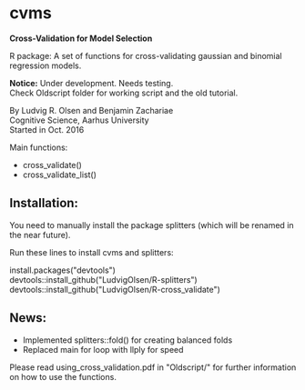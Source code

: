 # cvms
**Cross-Validation for Model Selection**  

R package: A set of functions for cross-validating gaussian and binomial regression models.  


**Notice:** Under development. Needs testing.  
Check Oldscript folder for working script and the old tutorial.  


By Ludvig R. Olsen and Benjamin Zachariae  
Cognitive Science, Aarhus University  
Started in Oct. 2016  

Main functions:  
* cross_validate()
* cross_validate_list()  
  

## Installation:

You need to manually install the package splitters (which will be renamed in the near future).  

Run these lines to install cvms and splitters:  

install.packages("devtools")   
devtools::install_github("LudvigOlsen/R-splitters")  
devtools::install_github("LudvigOlsen/R-cross_validate")  

  
## News:  
* Implemented splitters::fold() for creating balanced folds  
* Replaced main for loop with llply for speed  
  
  
Please read using_cross_validation.pdf in "Oldscript/" for further information on how to use the functions.  
